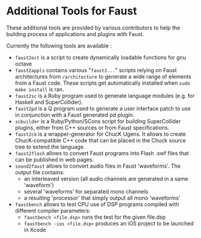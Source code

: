 # Additional Tools for Faust

These additional tools are provided by various contributors to help 
the building process of applications and plugins with Faust. 

Currently the following tools are available :

* `faust2oct` is a script to create dynamically loadable functions for gnu octave
* `faust2appls` contains various "`faust2...`" scripts relying on Faust architectures from `/architecture` to generate a wide range of elements from a Faust code. These scripts get automatically installed when `sudo make install` is ran.
* `faust2sc` is a Ruby program used to generate language modules (e.g. for Haskell and SuperCollider).
* `faust2pd` is a Q program used to generate a user interface patch to use in conjunction with a Faust generated pd plugin.
* `scbuilder` is a Ruby/Python/SCons script for building SuperCollider plugins, either from C++ sources or from Faust specifications.
* `faust2ck` is a wrapper-generator for ChucK Ugens. It allows to create ChucK-compatible C++ code that can be placed in the Chuck source tree to extend the language.
* `faust2flash` allows to convert Faust programs into Flash .swf files that can be published in web pages.
* `sound2faust` allows to convert audio files in Faust 'waveforms'. The output file contains:
  * an interleaved version (all audio channels are generated in a same 'waveform')
  * several 'waveforms' for separated mono channels
  * a resulting 'processor' that simply output all mono 'waveforms' 
* `faustbench` allows to test CPU use of DSP programs compiled with different compiler parameters:
  * `faustbench <file.dsp>` runs the test for the given file.dsp
  * `faustbench -ios <file.dsp>` produces an iOS project to be launched in Xcode 
